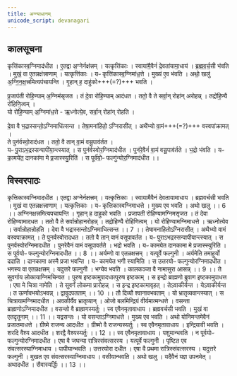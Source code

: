 ```yaml
---
title: अग्न्याधानम्
unicode_script: devanagari
---
```


## कालसूचना
कृत्ति॑कास्व॒ग्निमाद॑धीत । ए॒तद्वा अ॒ग्नेर्नक्ष॑त्त्रम् । यत्कृत्ति॑काः । स्वाया॑मै॒वैनं॑ दे॒वता॑यामा॒धाय॑ । ब्र॒ह्म॒व॒र्च॒सी भ॑वति । मुखं॒ वा ए॒तन्नक्ष॑त्त्राणाम् । यत्कृत्ति॑काः । यᳶ कृत्ति॑कास्व॒ग्निमा॑ध॒त्ते । मुख्य॑ ए॒व भ॑वति । अथो॒ खलु॑ अ॒ग्नि॒न॒क्ष॒त्त्रमित्यप॑चायन्ति । गृ॒हान् ह॒ दाहु॑को+++(=?)+++ भवति ।  

प्र॒जाप॑ती रोहि॒ण्याम् अ॒ग्निम॑सृजत । तं दे॒वा रो॑हि॒ण्याम् आद॑धत । ततो॒ वै ते सर्वा॒न् रोहा॑न् अरोहन्न् । तद्रो॑हि॒ण्यै रो॑हिणि॒त्वम् ।  
यो रो॑हि॒ण्याम् अ॒ग्निमा॑ध॒त्ते - ऋ॒ध्नोत्ये॒व, सर्वा॒न् रोहा॑न् रोहति ।

दे॒वा वै भ॒द्रास्सन्तो॒ऽग्निमाधि॑त्सन्त । तेषा॒मना॑हितो॒ ऽग्निरासी॑त् । अथै॑भ्यो वा॒मं+++(=?)+++ वस्वपा॑क्रामत् ।  
ते पुन॑र्वस्वो॒राद॑धत । ततो॒ वै तान् वा॒मं वसू॒पाव॑र्तत ।  
यᳶ पु॒राऽभ॒द्रस्सन्पापी॑या॒न्त्स्यात् । स पुन॑र्वस्वोर॒ग्निमाद॑धीत । पुन॑रे॒वैनं॑ वा॒मं वसू॒पाव॑र्तते । भ॒द्रो भ॑वति । यᳶ का॒मये॑त॒ दानका॑मा मे प्र॒जास्स्यु॒रिति॑ । स पूर्व॑यो॒ᳶ फल्गु॑न्योर॒ग्निमाद॑धीत ।।



## विस्वरपाठः
कृत्तिकास्वग्निमादधीत । एतद्वा अग्नेर्नक्षत्त्रम् । यत्कृत्तिकाः । स्वायामैवैनं देवतायामाधाय । ब्रह्मवर्चसी भवति । मुखं वा एतन्नक्षत्त्राणाम् । यत्कृत्तिकाः । यᳶ कृत्तिकास्वग्निमाधत्ते । मुख्य एव भवति । अथो खलु ।। 6 ।।
अग्निनक्षत्त्रमित्यपचायन्ति । गृहान् ह दाहुको भवति । प्रजापती रोहिण्यामग्निमसृजत । तं देवा रोहिण्यामादधत । ततो वै ते सर्वान्रोहानरोहन्न् । तद्रोहिण्यै रोहिणित्वम् । यो रोहिण्यामग्निमाधत्ते । ऋध्नोत्येव । सर्वान्रोहान्रोहति । देवा वै भद्रास्सन्तोऽग्निमाधित्सन्त ।। 7 ।।
तेषामनाहितोऽग्निरासीत् । अथैभ्यो वामं वस्वपाक्रामत् । ते पुनर्वस्वोरादधत । ततो वै तान् वामं वसूपावर्तत । यᳶ पुराऽभद्रस्सन्पापीयान्त्स्यात् । स पुनर्वस्वोरग्निमादधीत । पुनरेवैनं वामं वसूपावर्तते । भद्रो भवति । यᳶ कामयेत दानकामा मे प्रजास्स्युरिति । स पूर्वयोᳶ फल्गुन्योरग्निमादधीत ।। 8 ।।
अर्यम्णो वा एतन्नक्षत्त्रम् । यत्पूर्वे फल्गुनी । अर्यमेति तमाहुर्यो ददाति । दानकामा अस्मै प्रजा भवन्ति । यᳶ कामयेत भगी स्यामिति । स उत्तरयोᳶ फल्गुन्योरग्निमादधीत । भगस्य वा एतन्नक्षत्त्रम् । यदुत्तरे फल्गुनी । भग्येव भवति । कालकञ्जा वै नामासुरा आसन्न् ।। 9 ।।
ते सुवर्गाय लोकायाग्निमचिन्वत । पुरुष इष्टकामुपादधात्पुरुष इष्टकाम् । स इन्द्रो ब्राह्मणो ब्रुवाण इष्टकामुपाधत्त । एषा मे चित्रा नामेति । ते सुवर्गं लोकमा प्रारोहन्न् । स इन्द्र इष्टकामावृहत् । तेऽवाकीर्यन्त । येऽवाकीर्यन्त । त ऊर्णावभयोऽभवन्न् । द्वावुदपतताम् ।। 10 ।।
तौ दिव्यौ श्वानावभवताम् । यो भ्रातृव्यवान्त्स्यात् । स चित्रायामग्निमादधीत । अवकीर्यैव भ्रातृव्यान् । ओजो बलमिन्द्रियं वीर्यमात्मन्धत्ते । वसन्ता ब्राह्मणोऽग्निमादधीत । वसन्तो वै ब्राह्मणस्यर्तुः । स्व एवैनमृतावाधाय । ब्रह्मवर्चसी भवति । मुखं वा एतदृतूनाम् ।। 11 ।।
यद्वसन्तः । यो वसन्ताऽग्निमाधत्ते । मुख्य एव भवति । अथो योनिमन्तमेवैनं प्रजातमाधत्ते । ग्रीष्मे राजन्य आदधीत । ग्रीष्मो वै राजन्यस्यर्तुः । स्व एवैनमृतावाधाय । इन्द्रियावी भवति । शरदि वैश्य आदधीत । शरद्वै वैश्यस्यर्तुः ।। 12 ।।
स्व एवैनमृतावाधाय । पशुमान्भवति । न पूर्वयोᳶ फल्गुन्योरग्निमादधीत । एषा वै जघन्या रात्रिस्संवत्सरस्य । यत्पूर्वे फल्गुनी । पृष्टित एव संवत्सरस्याग्निमाधाय । पापीयान्भवति । उत्तरयोरा दधीत । एषा वै प्रथमा रात्रिस्संवत्सरस्य । यदुत्तरे फल्गुनी । मुखत एव संवत्सरस्याग्निमाधाय । वसीयान्भवति । अथो खलु । यदैवैनं यज्ञ उपनमेत् । अथादधीत । सैवास्यर्द्धिः ।। 13 ।।